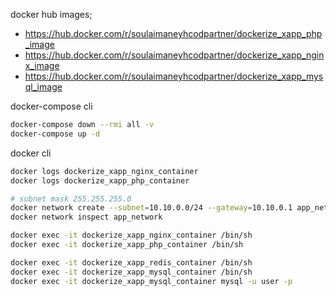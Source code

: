 docker hub images;

- https://hub.docker.com/r/soulaimaneyhcodpartner/dockerize_xapp_php_image
- https://hub.docker.com/r/soulaimaneyhcodpartner/dockerize_xapp_nginx_image
- https://hub.docker.com/r/soulaimaneyhcodpartner/dockerize_xapp_mysql_image

docker-compose cli
```sh
docker-compose down --rmi all -v
docker-compose up -d
```

docker cli
```sh
docker logs dockerize_xapp_nginx_container
docker logs dockerize_xapp_php_container

# subnet mask 255.255.255.0
docker network create --subnet=10.10.0.0/24 --gateway=10.10.0.1 app_network
docker network inspect app_network

docker exec -it dockerize_xapp_nginx_container /bin/sh
docker exec -it dockerize_xapp_php_container /bin/sh

docker exec -it dockerize_xapp_redis_container /bin/sh
docker exec -it dockerize_xapp_mysql_container /bin/sh
docker exec -it dockerize_xapp_mysql_container mysql -u user -p
```

